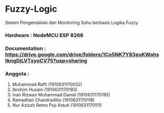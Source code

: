 # Fuzzy-Logic
Sistem Pengendalian dan Monitoring Suhu berbasis Logika Fuzzy
### Hardware : NodeMCU ESP 8266
### Documentation : https://drive.google.com/drive/folders/1Co5NK7Y83euKWahstkngDjLVTxyoCV75?usp=sharing
### Anggota :
1. Muhammad Raffi (1910631170032)
2. Ibrohim Husain (1910631170193)
3. Ivan Rizwan Muhammad Danial (1910631170195)
4. Ramadhan Chandraditio (1910631170118)
5. Nur Azizah Retno Puji Astuti (1910631170111)
